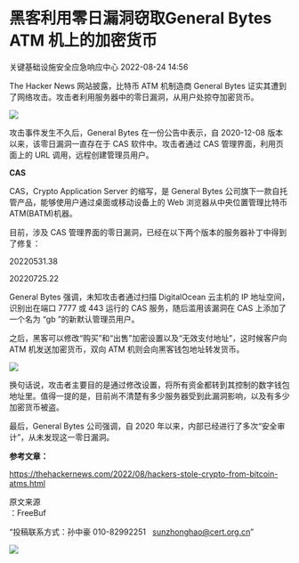 #  黑客利用零日漏洞窃取General Bytes ATM 机上的加密货币   
 关键基础设施安全应急响应中心   2022-08-24 14:56  
  
The Hacker News 网站披露，比特币 ATM 机制造商 General Bytes 证实其遭到了网络攻击。攻击者利用服务器中的零日漏洞，从用户处掠夺加密货币。  
  
![](https://mmbiz.qpic.cn/mmbiz_jpg/qq5rfBadR39b54gynjfnd92s97bELibZQNLOug5bvtsoVpaA293QbUOsnbloq2XMW8CrRMZthX55g6y4nKVoMKQ/640?wx_fmt=jpeg&wxfrom=5&wx_lazy=1&wx_co=1 "")  
  
攻击事件发生不久后，General Bytes 在一份公告中表示，自 2020-12-08 版本以来，该零日漏洞一直存在于 CAS 软件中。攻击者通过 CAS 管理界面，利用页面上的 URL 调用，远程创建管理员用户。  
  
**CAS**  
  
CAS，Crypto Application Server 的缩写，是 General Bytes 公司旗下一款自托管产品，能够使用户通过桌面或移动设备上的 Web 浏览器从中央位置管理比特币 ATM(BATM)机器。  
  
目前，涉及 CAS 管理界面的零日漏洞，已经在以下两个版本的服务器补丁中得到了修复：  
  
20220531.38  
  
20220725.22  
  
General Bytes 强调，未知攻击者通过扫描 DigitalOcean 云主机的 IP 地址空间，识别出在端口 7777 或 443 运行的 CAS 服务，随后滥用该漏洞在 CAS 上添加了一个名为 “gb ”的新默认管理员用户。  
  
之后，黑客可以修改“购买”和“出售”加密设置以及“无效支付地址”，这时候客户向 ATM 机发送加密货币，双向 ATM 机则会向黑客钱包地址转发货币。  
  
![](https://mmbiz.qpic.cn/mmbiz_jpg/qq5rfBadR39b54gynjfnd92s97bELibZQWqiaSTbgwFbdhUMB81eQpkTDaY9Dzt8vZGYsjiba2jRpBCY5L1F0XQiag/640?wx_fmt=jpeg&wxfrom=5&wx_lazy=1&wx_co=1 "")  
  
换句话说，攻击者主要目的是通过修改设置，将所有资金都转到其控制的数字钱包地址里。值得一提的是，目前尚不清楚有多少服务器受到此漏洞影响，以及有多少加密货币被盗。  
  
最后，General Bytes 公司强调，自 2020 年以来，内部已经进行了多次“安全审计”，从未发现这一零日漏洞。  
  
**参考文章：**  
  
https://thehackernews.com/2022/08/hackers-stole-crypto-from-bitcoin-atms.html  
  
  
  
原文来源  
：FreeBuf  
  
“投稿联系方式：孙中豪 010-82992251   sunzhonghao@cert.org.cn”  
  
![](https://mmbiz.qpic.cn/sz_mmbiz_jpg/iaz5iaQYxGogucKMiatGyfBHlfj74r3CyPxEBrV0oOOuHICibgHwtoIGayOIcmJCIsAn02z2yibtfQylib07asMqYAEw/640?wx_fmt=jpeg&wxfrom=5&wx_lazy=1&wx_co=1 "")  
